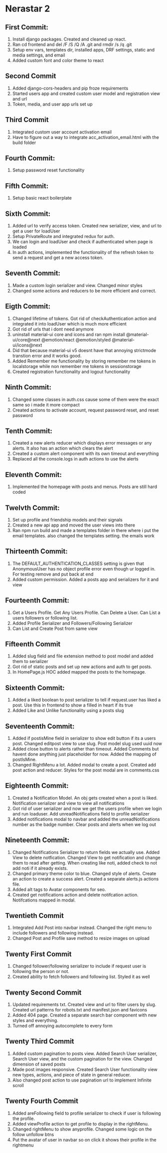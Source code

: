 # Nerastar 2

## First Commit:

1. Install django packages. Created and cleaned up react.
2. Ran cd frontend and del /F /S /Q /A .git and rmdir /s /q .git
3. Setup env vars, templates dir, installed apps, DRF settings, static and media settings, and email
4. Added custom font and color theme to react

## Second Commit

1. Added django-cors-headers and pip froze requirements
2. Started users app and created custom user model and registration view and url
3. Token, media, and user app urls set up

## Third Commit

1. Integrated custom user account activation email
2. Have to figure out a way to integrate acc_activation_email.html with the build folder

## Fourth Commit:

1. Setup password reset functionality

## Fifth Commit:

1. Setup basic react boilerplate

## Sixth Commit:

1. Added url to verify access token. Created new serializer, view, and url to get a user for loadUser
2. Setup PrivateRoute and integrated redux for auth.
3. We can login and loadUser and check if authenticated when page is loaded
4. In auth actions, implemented the functionality of the refresh token to send a request and get a new access token.

## Seventh Commit:

1. Made a custom login serializer and view. Changed minor styles
2. Changed some actions and reducers to be more efficient and correct.

## Eigth Commit:

1. Changed lifetime of tokens. Got rid of checkAuthentication action and integrated it into loadUser which is much more efficient
2. Got rid of urls that i dont need anymore
3. uninstall material-ui core and icons and ran npm install @material-ui/core@next @emotion/react @emotion/styled @material-ui/icons@next
4. Did that because material-ui v5 doesnt have that annoying strictmode transtion error and it works good.
5. Added Remember me functionality by storing remember me tokens in localstorage while non remember me tokens in sessionstorage
6. Created registration functionality and logout functionality

## Ninth Commit:

1. Changed some classes in auth.css cause some of them were the exact same so i made it more compact
2. Created actions to activate account, request password reset, and reset password

## Tenth Commit:

1. Created a new alerts reducer which displays error messages or any alerts. It also has an action which clears the alert
2. Created a custom alert component with its own timeout and everything
3. Replaced all the console.logs in auth actions to use the alerts

## Eleventh Commit:

1. Implemented the homepage with posts and menus. Posts are still hard coded

## Twelvth Commit:

1. Set up profile and friendship models and their signals
2. Created a new api app and moved the user views into there
3. Ran npm run build and made a templates folder in there where i put the email templates. also changed the templates setting. the emails work

## Thirteenth Commit:

1. The DEFAULT_AUTHENTICATION_CLASSES setting is given that AnonymousUser has no object profile error even though ur logged in. For testing remove and put back at end
2. Added custom permission. Added a posts app and serializers for it and view

## Fourteenth Commit:

1. Get a Users Profile. Get Any Users Profile. Can Delete a User. Can List a users followers or following list.
2. Added Profile Serializer and Followers/Following Serializer
3. Can List and Create Post from same view

## Fifteenth Commit

1. Added slug field and file extension method to post model and added them to serializer
2. Got rid of static posts and set up new actions and auth to get posts.
3. In HomePage.js HOC added mapped the posts to the homepage.

## Sixteenth Commit:

1. Added a liked boolean to post serializer to tell if request.user has liked a post. Use this in frontend to show a filled in heart if its true
2. Added Like and Unlike functionality using a posts slug

## Seventeenth Commit:

1. Added if postisMine field in serializer to show edit button if its a users post. Changed editpost view to use slug. Post model slug used uuid now
2. Added close button to alerts rather than timeout. Added Comments but havent done anything just placeholder for now. Added the mapping of postIsMine.
3. Changed RightMenu a lot. Added modal to create a post. Created add post action and reducer. Styles for the post modal are in comments.css

## Eighteenth Commit:

1. Created a Notification Model. An obj gets created when a post is liked. Notification serializer and view to view all notifications
2. Got rid of user serializer and now we get the users profile when we login and run loaduser. Add unreadNotifications field to profile serializer
3. Added notifications modal to navbar and added the unreadNotifications number as the badge number. Clear posts and alerts when we log out

## Nineteenth Commit:

1. Changed Notifications Serializer to return fields we actually use. Added View to delete notfication. Changed View to get notification and change them to read after getting. When creating like noti, added check to not add noti if it already exists.
2. Changed primary theme color to blue. Changed style of alerts. Create an action to create a success alert. Created a separate alerts.js actions file.
3. Added alt tags to Avatar components for seo.
4. Created get notifications action and delete notifcation action. Notifcations mapped in modal.

## Twentieth Commit

1. Integrated Add Post into navbar instead. Changed the right menu to include followers and following instead.
2. Changed Post and Profile save method to resize images on upload

## Twenty First Commit

1. Changed follower/following serializer to include if request user is following the person or not.
2. Created ability to fetch followers and following list. Styled it as well

## Twenty Second Commit

1. Updated requirements txt. Created view and url to filter users by slug. Created url patterns for robots.txt and manifest.json and favicons
2. Added 404 page. Created a separate search bar component with new styles and everything.
3. Turned off annoying autocomplete to every form

## Twenty Third Commit

1. Added custom pagination to posts view. Added Search User serializer, Search User view, and the custom pagination for the view. Changed dimension of saved posts
2. Made post images responsive. Created Search User functionality view new types, actions, and piece of state in general reducer.
3. Also changed post action to use pagination url to implement Infinite scroll

## Twenty Fourth Commit

1. Added areFollowing field to profile serializer to check if user is following the profile.
2. Added viewProfile action to get profile to display in the rightMenu.
3. Changed rightMenu to show anyprofile. Changed some logic on the follow unfollow btns
4. Put the avatar of user in navbar so on click it shows their profile in the rightmenu
